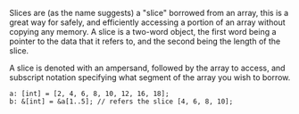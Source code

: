 Slices are (as the name suggests) a "slice" borrowed from an array, this is a
great way for safely, and efficiently accessing a portion of an array without
copying any memory. A slice is a two-word object, the first word being a
pointer to the data that it refers to, and the second being the length of
the slice.

A slice is denoted with an ampersand, followed by the array to access, and
subscript notation specifying what segment of the array you wish to borrow.

    a: [int] = [2, 4, 6, 8, 10, 12, 16, 18];
    b: &[int] = &a[1..5]; // refers the slice [4, 6, 8, 10];
